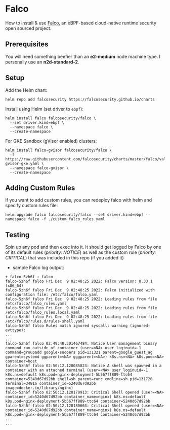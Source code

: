 # Falco
How to install & use [Falco](https://falco.org/), an eBPF-based cloud-native runtime security open sourced project.


## Prerequisites
You will need something beefier than an **e2-medium** node machine type.  I personally use an **n2d-standard-2**.

## Setup
Add the Helm chart:
```console
helm repo add falcosecurity https://falcosecurity.github.io/charts
```


Install using Helm (set driver to `ebpf`):
```console
helm install falco falcosecurity/falco \
  --set driver.kind=ebpf \
  --namespace falco \
  --create-namespace
```

For GKE Sandbox (gVisor enabled) clusters:
```console
helm install falco-gvisor falcosecurity/falco \
  -f https://raw.githubusercontent.com/falcosecurity/charts/master/falco/values-gvisor-gke.yaml \
  --namespace falco-gvisor \
  --create-namespace
```


## Adding Custom Rules
If you want to add custom rules, you can redeploy falco with helm and specify custom rules file:
```console
helm upgrade falco falcosecurity/falco --set driver.kind=ebpf --namespace falco -f ./custom_falco_rules.yaml
```

## Testing
Spin up any pod and then exec into it.  It should get logged by Falco by one of its default rules (*priority: NOTICE*) as well as the custom rule (*priority: CRITICAL*) that was included in this repo (if you added it)

- sample Falco log output:
```
+ falco-5zh6f › falco
falco-5zh6f falco Fri Dec  9 02:48:25 2022: Falco version: 0.33.1 (x86_64)
falco-5zh6f falco Fri Dec  9 02:48:25 2022: Falco initialized with configuration file: /etc/falco/falco.yaml
falco-5zh6f falco Fri Dec  9 02:48:25 2022: Loading rules from file /etc/falco/falco_rules.yaml
falco-5zh6f falco Fri Dec  9 02:48:25 2022: Loading rules from file /etc/falco/falco_rules.local.yaml
falco-5zh6f falco Fri Dec  9 02:48:25 2022: Loading rules from file /etc/falco/rules.d/rules-shell.yaml
falco-5zh6f falco Rules match ignored syscall: warning (ignored-evttype):
...
...
falco-5zh6f falco 02:49:40.301467484: Notice User management binary command run outside of container (user=<NA> user_loginuid=-1 command=groupadd google-sudoers pid=131321 parent=google_guest_ag gparent=systemd ggparent=<NA> gggparent=<NA>) k8s.ns=<NA> k8s.pod=<NA> container=host
falco-5zh6f falco 02:50:12.120085823: Notice A shell was spawned in a container with an attached terminal (user=<NA> user_loginuid=-1 k8s.ns=default k8s.pod=nginx-deployment-5b567ff889-ttc64 container=5240d67d92bb shell=sh parent=runc cmdline=sh pid=131720 terminal=34816 container_id=5240d67d92bb image=docker.io/library/nginx)
falco-5zh6f falco 02:50:12.120170913: Critical Shell opened (user=<NA> container_id=5240d67d92bb container_name=nginx) k8s.ns=default k8s.pod=nginx-deployment-5b567ff889-ttc64 container=5240d67d92bb
falco-5zh6f falco 02:50:12.120180663: Critical Shell opened (user=<NA> container_id=5240d67d92bb container_name=nginx) k8s.ns=default k8s.pod=nginx-deployment-5b567ff889-ttc64 container=5240d67d92bb
...
...
```
